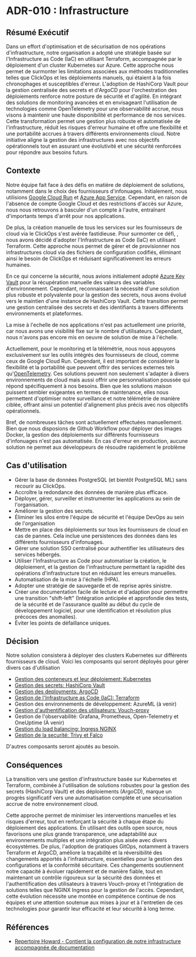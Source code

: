 # ADR-010 : Infrastructure

## Résumé Exécutif

Dans un effort d'optimisation et de sécurisation de nos opérations
d'infrastructure, notre organisation a adopté une stratégie basée sur
l'Infrastructure as Code (IaC) en utilisant Terraform, accompagnée par le
déploiement d'un cluster Kubernetes sur Azure. Cette approche nous permet de
surmonter les limitations associées aux méthodes traditionnelles telles que
ClickOps et les déploiements manuels, qui étaient à la fois chronophages et
susceptibles d'erreur. L'adoption de HashiCorp Vault pour la gestion centralisée
des secrets et d'ArgoCD pour l'orchestration des déploiements renforce notre
posture de sécurité et d'agilité. En intégrant des solutions de monitoring
avancées et en envisageant l'utilisation de technologies comme OpenTelemetry
pour une observabilité accrue, nous visons à maintenir une haute disponibilité
et performance de nos services. Cette transformation permet une gestion plus
robuste et automatisée de l'infrastructure, réduit les risques d'erreur humaine
et offre une flexibilité et une portabilité accrues à travers différents
environnements cloud. Notre initiative aligne la gestion des infrastructures
avec nos objectifs opérationnels tout en assurant une évolutivité et une
sécurité renforcées pour répondre aux besoins futurs.

## Contexte

Notre équipe fait face à des défis en matière de déploiement de solutions,
notamment dans le choix des fournisseurs d'infonuages. Initialement, nous
utilisions [Google Cloud Run](https://cloud.google.com/run/?hl=en) et [Azure App
Service](https://azure.microsoft.com/en-ca/products/app-service/). Cependant, en
raison de l'absence de compte Google Cloud et des restrictions d'accès sur
Azure, nous nous retrouvons à basculer d'un compte à l'autre, entraînant
d'importants temps d'arrêt pour nos applications.

De plus, la création manuelle de tous les services sur les fournisseurs de cloud
via le ClickOps s'est avérée fastidieuse. Pour surmonter ce défi, , nous avons
décidé d'adopter l'Infrastructure as Code (IaC) en utilisant Terraform. Cette
approche nous permet de gérer et de provisionner nos infrastructures cloud via
des fichiers de configuration codifiés, éliminant ainsi le besoin de ClickOps et
réduisant significativement les erreurs humaines.

En ce qui concerne la sécurité, nous avions initialement adopté [Azure Key
Vault](https://azure.microsoft.com/en-us/products/key-vault/)  pour la
récupération manuelle des valeurs des variables d'environnement. Cependant,
reconnaissant la nécessité d'une solution plus robuste et polyvalente pour la
gestion des secrets, nous avons évolué vers le maintien d'une instance de
HashiCorp Vault. Cette transition permet une gestion centralisée des secrets et
des identifiants à travers différents environnements et plateformes.

La mise à l'echelle de nos applications n'est pas actuellement une priorité, car
nous avons une visibilité fixe sur le nombre d'utilisateurs. Cependant, nous
n'avons pas encore mis en oeuvre de solution de mise à l'échelle.

Actuellement, pour le monitoring et la télémétrie, nous nous appuyons
exclusivement sur les outils intégrés des fournisseurs de cloud, comme ceux de
Google Cloud Run. Cependant, il est important de considérer la flexibilité et la
portabilité que peuvent offrir des services externes tels
qu'[OpenTelemetry](https://opentelemetry.io/). Ces solutions peuvent non
seulement s'adapter à divers environnements de cloud mais aussi offrir une
personnalisation poussée qui répond spécifiquement à nos besoins. Bien que les
solutions maison puissent sembler exigeantes en termes de maintenance, elles
nous permettent d'optimiser notre surveillance et notre télémétrie de manière
ciblée, offrant ainsi un potentiel d'alignement plus précis avec nos objectifs
opérationnels.

Bref, de nombreuses tâches sont actuellement effectuées manuellement. Bien que
nous disposions de Github Workflow pour déployer des images Docker, la gestion
des déploiements sur différents fournisseurs d'infonuages n'est pas automatisée.
En cas d'erreur en production, aucune solution ne permet aux développeurs de
résoudre rapidement le problème

## Cas d'utilisation

- Gérer la base de données PostgreSQL (et bientôt PostgreSQL ML) sans recourir
  au ClickOps.
- Accroître la redondance des données de manière plus efficace.
- Déployer, gérer, surveiller et instrumenter les applications au sein de
  l'organisation.
- Améliorer la gestion des secrets.
- Éliminer les silos entre l'équipe de sécurité et l'équipe DevOps au sein de
  l'organisation
- Mettre en place des déploiements sur tous les fournisseurs de cloud en cas de
  pannes. Cela inclue une persistences des données dans les différents
  fournisseurs d'infonuages.
- Gérer une solution SSO centralisé pour authentifier les utilisateurs des
  services hébergés.
- Utiliser l'Infrastructure as Code pour automatiser la création, le
  déploiement, et la gestion de l'infrastructure permettant la rapidité des
  opérations d'infrastructure tout en réduisant les erreurs manuelles.
- Automatisation de la mise à l'échelle (HPA).
- Adopter une stratégie de sauvegarde et de reprise après sinistre.
- Créer une documentation facile de lecture et d'adaption pour permettre une
  transition "shift-left" (Intégration anticipée et approfondie des tests, de la
  sécurité et de l'assurance qualité au début du cycle de développement
  logiciel, pour une identification et résolution plus précoces des anomalies).
- Éviter les points de défaillance uniques.

## Décision

Notre solution consistera à déployer des clusters Kubernetes sur différents
fournisseurs de cloud. Voici les composants qui seront déployés pour gérer
divers cas d'utilisation

- [Gestion des conteneurs et leur déploiement:
  Kubernetes](014-containers.fr-ca.md)
- [Gestion des secrets: HashiCorp Vault](012-secret-management.fr-ca.md)
- [Gestion des deployments: ArgoCD](011-gitops.fr-ca.md)
- [Gestion de l'Infrastructure as Code (IaC): Terraform](013-IaC-tool.fr-ca.md)
- Gestion des environnements de développement: AzureML (à venir)
- [Gestion d'authentification des utilisateurs:
  Vouch-proxy](015-authentication-management.fr-ca.md)
- Gestion de l'observabilité: Grafana, Prometheus, Open-Telemetry et OneUptime
  (À venir)
- [Gestion du load balancing: Ingress NGINX](016-networking.fr-ca.md)
- [Gestion de la securité: Trivy et Falco](017-security.fr-ca.md)

D'autres composants seront ajoutés au besoin.

## Conséquences

La transition vers une gestion d'infrastructure basée sur Kubernetes et
Terraform, combinée à l'utilisation de solutions robustes pour la gestion des
secrets (HashiCorp Vault) et des déploiements (ArgoCD), marque un progrès
significatif vers une automatisation complète et une sécurisation accrue de
notre environnement cloud.

Cette approche permet de minimiser les interventions manuelles et les risques
d'erreur, tout en renforçant la sécurité à chaque étape du déploiement des
applications. En utilisant des outils open source, nous favorisons une plus
grande transparence, une adaptabilité aux environnements multiples et une
intégration plus aisée avec divers écosystèmes. De plus, l'adoption de pratiques
GitOps, notamment à travers Terraform et ArgoCD, améliore la traçabilité et la
réversibilité des changements apportés à l'infrastructure, essentielles pour la
gestion des configurations et la conformité sécuritaire. Ces changements
soutiennent notre capacité à évoluer rapidement et de manière fiable, tout en
maintenant un contrôle rigoureux sur la sécurité des données et
l'authentification des utilisateurs à travers Vouch-proxy et l'intégration de
solutions telles que NGINX Ingress pour la gestion de l'accès. Cependant, cette
évolution nécessite une montée en compétence continue de nos équipes et une
attention soutenue aux mises à jour et à l'entretien de ces technologies pour
garantir leur efficacité et leur sécurité à long terme.

## Références

- [Repertoire Howard - Contient la configuration de notre infrastructure
  accompagnée de documentation](https://github.com/ai-cfia/howard)
